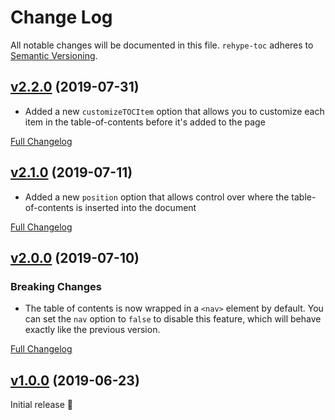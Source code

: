 # Change Log
All notable changes will be documented in this file.
`rehype-toc` adheres to [Semantic Versioning](http://semver.org/).


## [v2.2.0](https://github.com/JS-DevTools/rehype-toc/tree/v2.2.0) (2019-07-31)

- Added a new `customizeTOCItem` option that allows you to customize each item in the table-of-contents before it's added to the page

[Full Changelog](https://github.com/JS-DevTools/rehype-toc/compare/v2.1.0...v2.2.0)


## [v2.1.0](https://github.com/JS-DevTools/rehype-toc/tree/v2.1.0) (2019-07-11)

- Added a new `position` option that allows control over where the table-of-contents is inserted into the document

[Full Changelog](https://github.com/JS-DevTools/rehype-toc/compare/v2.0.0...v2.1.0)


## [v2.0.0](https://github.com/JS-DevTools/rehype-toc/tree/v2.0.0) (2019-07-10)

### Breaking Changes

- The table of contents is now wrapped in a `<nav>` element by default. You can set the `nav` option to `false` to disable this feature, which will behave exactly like the previous version.

[Full Changelog](https://github.com/JS-DevTools/rehype-toc/compare/v1.0.1...v2.0.0)


## [v1.0.0](https://github.com/JS-DevTools/rehype-toc/tree/v1.0.0) (2019-06-23)

Initial release 🎉
